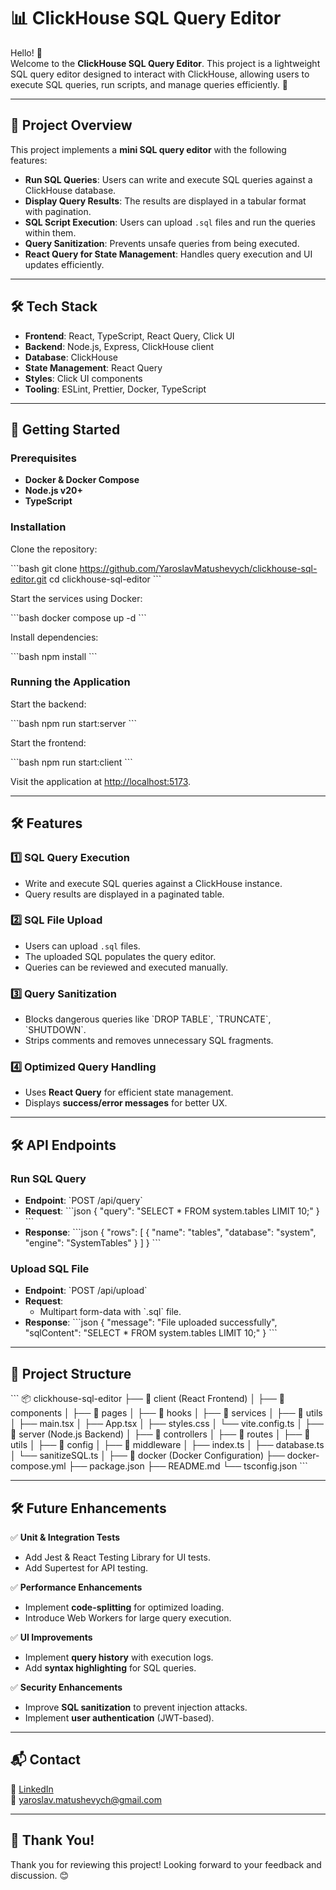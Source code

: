 # 📊 ClickHouse SQL Query Editor

Hello! 👋  
Welcome to the **ClickHouse SQL Query Editor**. This project is a lightweight SQL query editor designed to interact with ClickHouse, allowing users to execute SQL queries, run scripts, and manage queries efficiently. 🚀  

---

## 📝 Project Overview

This project implements a **mini SQL query editor** with the following features:

- **Run SQL Queries**: Users can write and execute SQL queries against a ClickHouse database.
- **Display Query Results**: The results are displayed in a tabular format with pagination.
- **SQL Script Execution**: Users can upload `.sql` files and run the queries within them.
- **Query Sanitization**: Prevents unsafe queries from being executed.
- **React Query for State Management**: Handles query execution and UI updates efficiently.

---

## 🛠 Tech Stack

- **Frontend**: React, TypeScript, React Query, Click UI
- **Backend**: Node.js, Express, ClickHouse client
- **Database**: ClickHouse
- **State Management**: React Query
- **Styles**: Click UI components
- **Tooling**: ESLint, Prettier, Docker, TypeScript

---

## 🚀 Getting Started

### Prerequisites

- **Docker & Docker Compose**
- **Node.js v20+**
- **TypeScript**

### Installation

Clone the repository:

\`\`\`bash
git clone https://github.com/YaroslavMatushevych/clickhouse-sql-editor.git
cd clickhouse-sql-editor
\`\`\`

Start the services using Docker:

\`\`\`bash
docker compose up -d
\`\`\`

Install dependencies:

\`\`\`bash
npm install
\`\`\`

### Running the Application

Start the backend:

\`\`\`bash
npm run start:server
\`\`\`

Start the frontend:

\`\`\`bash
npm run start:client
\`\`\`

Visit the application at [http://localhost:5173](http://localhost:5173).

---

## 🛠 Features

### 1️⃣ **SQL Query Execution**
- Write and execute SQL queries against a ClickHouse instance.
- Query results are displayed in a paginated table.

### 2️⃣ **SQL File Upload**
- Users can upload `.sql` files.
- The uploaded SQL populates the query editor.
- Queries can be reviewed and executed manually.

### 3️⃣ **Query Sanitization**
- Blocks dangerous queries like \`DROP TABLE\`, \`TRUNCATE\`, \`SHUTDOWN\`.
- Strips comments and removes unnecessary SQL fragments.

### 4️⃣ **Optimized Query Handling**
- Uses **React Query** for efficient state management.
- Displays **success/error messages** for better UX.

---

## 🛠 API Endpoints

### Run SQL Query

- **Endpoint**: \`POST /api/query\`
- **Request**:
  \`\`\`json
  {
    "query": "SELECT * FROM system.tables LIMIT 10;"
  }
  \`\`\`
- **Response**:
  \`\`\`json
  {
    "rows": [
      {
        "name": "tables",
        "database": "system",
        "engine": "SystemTables"
      }
    ]
  }
  \`\`\`

### Upload SQL File

- **Endpoint**: \`POST /api/upload\`
- **Request**:
  - Multipart form-data with \`.sql\` file.
- **Response**:
  \`\`\`json
  {
    "message": "File uploaded successfully",
    "sqlContent": "SELECT * FROM system.tables LIMIT 10;"
  }
  \`\`\`

---

## 📝 Project Structure

\`\`\`
📦 clickhouse-sql-editor
├── 📂 client (React Frontend)
│   ├── 📂 components
│   ├── 📂 pages
│   ├── 📂 hooks
│   ├── 📂 services
│   ├── 📂 utils
│   ├── main.tsx
│   ├── App.tsx
│   ├── styles.css
│   └── vite.config.ts
│
├── 📂 server (Node.js Backend)
│   ├── 📂 controllers
│   ├── 📂 routes
│   ├── 📂 utils
│   ├── 📂 config
│   ├── 📂 middleware
│   ├── index.ts
│   ├── database.ts
│   └── sanitizeSQL.ts
│
├── 📂 docker (Docker Configuration)
├── docker-compose.yml
├── package.json
├── README.md
└── tsconfig.json
\`\`\`

---

## 🛠 Future Enhancements

✅ **Unit & Integration Tests**  
- Add Jest & React Testing Library for UI tests.  
- Add Supertest for API testing.  

✅ **Performance Enhancements**  
- Implement **code-splitting** for optimized loading.  
- Introduce Web Workers for large query execution.  

✅ **UI Improvements**  
- Implement **query history** with execution logs.  
- Add **syntax highlighting** for SQL queries.  

✅ **Security Enhancements**  
- Improve **SQL sanitization** to prevent injection attacks.  
- Implement **user authentication** (JWT-based).  

---

## 📬 Contact

💼 [LinkedIn](https://www.linkedin.com/in/yaroslav-matushevych)  
📧 yaroslav.matushevych@gmail.com  

---

## 🙌 Thank You!
Thank you for reviewing this project! Looking forward to your feedback and discussion. 😊
